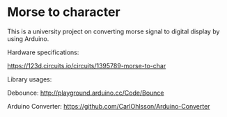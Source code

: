 # Morse to character

This is a university project on converting morse signal to digital display by using Arduino.


Hardware specifications:

https://123d.circuits.io/circuits/1395789-morse-to-char


Library usages:

Debounce: http://playground.arduino.cc/Code/Bounce

Arduino Converter: https://github.com/CarlOhlsson/Arduino-Converter
